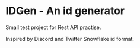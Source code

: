 # IDGen - An id generator

Small test project for Rest API practise.

Inspired by Discord and Twitter Snowflake id format.